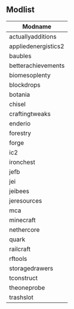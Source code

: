 ## Modlist
|Modname|
|---|
|actuallyadditions|
|appliedenergistics2|
|baubles|
|betterachievements|
|biomesoplenty|
|blockdrops|
|botania|
|chisel|
|craftingtweaks|
|enderio|
|forestry|
|forge|
|ic2|
|ironchest|
|jefb|
|jei|
|jeibees|
|jeresources|
|mca|
|minecraft|
|nethercore|
|quark|
|railcraft|
|rftools|
|storagedrawers|
|tconstruct|
|theoneprobe|
|trashslot|
